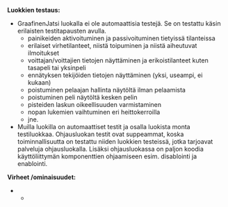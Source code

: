 
**Luokkien testaus:**
* GraafinenJatsi luokalla ei ole automaattisia testejä. Se on testattu käsin erilaisten testitapausten avulla. 
  * painikeiden aktivoituminen ja passivoituminen tietyissä tilanteissa
  * erilaiset virhetilanteet, niistä toipuminen  ja niistä aiheutuvat ilmoitukset
  * voittajan/voittajien tietojen näyttäminen ja erikoistilanteet kuten tasapeli tai yksinpeli
  * ennätyksen tekijöiden tietojen näyttäminen (yksi, useampi, ei kukaan)
  * poistuminen pelaajan hallinta näytöltä ilman pelaamista
  * poistuminen peli näytöltä kesken pelin
  * pisteiden laskun oikeellisuuden varmistaminen
  * nopan lukemien vaihtuminen eri heittokerroilla
  * jne.
* Muilla luokilla on automaattiset testit ja osalla luokista monta testiluokkaa. Ohjausluokan testit ovat suppeammat, koska toiminnallisuutta on testattu niiden luokkien testeissä, jotka tarjoavat palveluja ohjausluokalla. Lisäksi ohjausluokassa on paljon koodia käyttöliittymän komponenttien ohjaamiseen esim. disablointi ja enablointi.
  
**Virheet /ominaisuudet:**
* -
